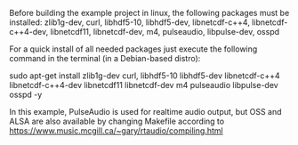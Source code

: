 Before building the example project in linux, the following packages must be installed: zlib1g-dev, curl, libhdf5-10, libhdf5-dev, libnetcdf-c++4, libnetcdf-c++4-dev, libnetcdf11, libnetcdf-dev, m4, pulseaudio, libpulse-dev, osspd

For a quick install of all needed packages just execute the following command in the terminal (in a Debian-based distro):

sudo apt-get install zlib1g-dev curl, libhdf5-10 libhdf5-dev libnetcdf-c++4 libnetcdf-c++4-dev libnetcdf11 libnetcdf-dev m4 pulseaudio libpulse-dev osspd -y

In this example, PulseAudio is used for realtime audio output, but OSS and ALSA are also available by changing Makefile according to https://www.music.mcgill.ca/~gary/rtaudio/compiling.html
